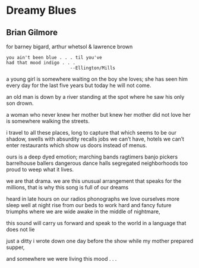 # Dreamy Blues
## Brian Gilmore
for barney bigard, arthur whetsol & lawrence brown

    you ain't been blue . . . til you've
    had that mood indigo . . .
                            --Ellington/Mills

a young girl
is somewhere waiting on
the boy she loves; she
has seen him every day for the last
five years but today he will not come.

an old man
is down by a river
standing at the spot
where he saw his only son drown.

a woman who never knew her
mother but knew her
mother did not love her
is somewhere walking the
streets.

i travel to all these places,
long to capture that
which seems to be our shadow,
swells with absurdity
recalls jobs we can’t have,
hotels we can’t enter
restaurants which show us doors
instead of menus.

ours is a deep dyed emotion;
marching bands
ragtimers
banjo pickers
barrelhouse ballers
dangerous dance halls
segregated neighborhoods
too proud to weep what it lives.

we are that drama.
we are this
unusual arrangement
that speaks for the millions,
that is why this song is
full of our dreams

heard in
late hours on our radios
phonographs
we love ourselves more
sleep well at night
rise from our beds
to work hard
and fancy future
triumphs where
we are wide awake
in the middle
of nightmare,

this sound will
carry us forward
and speak to the world
in a language that does
not lie

just a ditty i wrote down
one day
before the show
while my
mother prepared supper,

and somewhere
we were living
this mood . . .